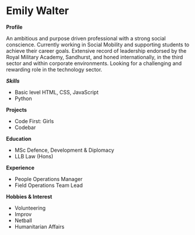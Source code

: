 <h1><strong>Emily Walter</strong></h1>

<strong>Profile</strong>

<p>An ambitious and purpose driven professional with a strong social conscience. Currently working in Social Mobility and supporting students to achieve their career goals. Extensive record of leadership endorsed by the Royal Military Academy, Sandhurst, and honed internationally, in the third sector and within corporate environments. Looking for a challenging and rewarding role in the technology sector. </p>

<i><strong>Skills</strong></i>
* Basic level HTML, CSS, JavaScript
* Python

<strong>Projects</strong>
* Code First: Girls
* Codebar

<strong>Education</strong>
* MSc Defence, Development & Diplomacy
* LLB Law (Hons)

<strong>Experience</strong>
* People Operations Manager
* Field Operations Team Lead

<strong>Hobbies & Interest</strong>
* Volunteering
* Improv
* Netball
* Humanitarian Affairs

